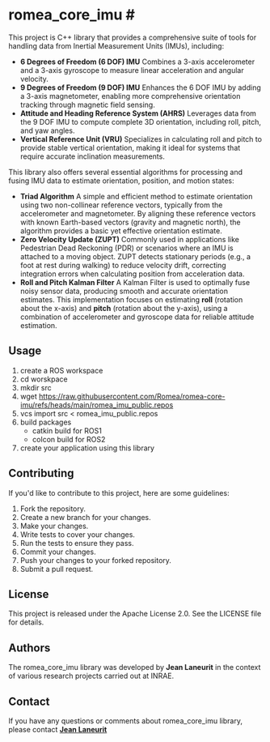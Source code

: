# romea_core_imu #

This project is C++ library that provides a comprehensive suite of tools for handling data from Inertial Measurement Units (IMUs), including:

- **6 Degrees of Freedom (6 DOF) IMU**
  Combines a 3-axis accelerometer and a 3-axis gyroscope to measure linear acceleration and angular velocity.
- **9 Degrees of Freedom (9 DOF) IMU**
  Enhances the 6 DOF IMU by adding a 3-axis magnetometer, enabling more comprehensive orientation tracking through magnetic field sensing.
- **Attitude and Heading Reference System (AHRS)**
  Leverages data from the 9 DOF IMU to compute complete 3D orientation, including roll, pitch, and yaw angles.
- **Vertical Reference Unit (VRU)**
  Specializes in calculating roll and pitch to provide stable vertical orientation, making it ideal for systems that require accurate inclination measurements.

This library also offers several essential algorithms for processing and  fusing IMU data to estimate orientation, position, and motion states:

- **Triad Algorithm**
  A simple and efficient method to estimate orientation using two  non-collinear reference vectors, typically from the accelerometer and  magnetometer. By aligning these reference vectors with known Earth-based vectors (gravity and magnetic north), the algorithm provides a basic  yet effective orientation estimate.
- **Zero Velocity Update (ZUPT)**
  Commonly used in applications like Pedestrian Dead Reckoning (PDR) or scenarios  where an IMU is attached to a moving object. ZUPT detects stationary  periods (e.g., a foot at rest during walking) to reduce velocity drift,  correcting integration errors when calculating position from  acceleration data.
- **Roll and Pitch Kalman Filter**
  A Kalman Filter is used to optimally fuse noisy sensor data, producing  smooth and accurate orientation estimates. This implementation focuses  on estimating **roll** (rotation about the x-axis) and **pitch** (rotation about the y-axis), using a combination of accelerometer and gyroscope data for reliable attitude estimation.

## **Usage**

1. create a ROS workspace
2. cd worskpace
3. mkdir src
4. wget https://raw.githubusercontent.com/Romea/romea-core-imu/refs/heads/main/romea_imu_public.repos
5. vcs import src < romea_imu_public.repos
6. build packages
   - catkin build for ROS1
   - colcon build for ROS2
7. create your application using this library

## **Contributing**

If you'd like to contribute to this project, here are some guidelines:

1. Fork the repository.
2. Create a new branch for your changes.
3. Make your changes.
4. Write tests to cover your changes.
5. Run the tests to ensure they pass.
6. Commit your changes.
7. Push your changes to your forked repository.
8. Submit a pull request.

## **License**

This project is released under the Apache License 2.0. See the LICENSE file for details.

## **Authors**

The romea_core_imu library was developed by **Jean Laneurit** in the context of various research projects carried out at INRAE.

## **Contact**

If you have any questions or comments about romea_core_imu library, please contact **[Jean Laneurit](mailto:jean.laneurit@inrae.fr)** 